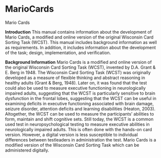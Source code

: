 # MarioCards
Mario Cards

<b>Introduction</b> 
	This manual contains information about the development of Mario Cards, a modified and online version of the original Wisconsin Card Sorting Task (WCST). This manual includes background information as well as requirements. In addition, it includes information about the development of the task; design, implementation, and verification. 

<b>Background Information</b> 
	Mario Cards is a modified and online version of the original Wisconsin Card Sorting Task (WCST), invented by D.A. Grant & E. Berg in 1948. The Wisconsin Card Sorting Task (WCST) was originally developed as a measure of flexible thinking and abstract reasoning in healthy adults (Grant & Berg, 1948). Later on, it was found that the test could also be used to measure executive functioning in neurologically impaired adults, suggesting that the WCST is particularly sensitive to brain dysfunction in the frontal lobes, suggesting that the WCST can be useful in examining deficits in executive functioning associated with brain damage, seizure disorder, attention deficits and learning disabilities (Heaton, 2003). Altogether, the WCST can be used to measure the participants’ abilities to form, maintain and shift cognitive sets. 
	Still today, the WCST is a common used test in neuropsychological testing to measure executive abilities in neurologically impaired adults. This is often done with the hands-on card version. However, a digital version is less susceptible to individual differences between testleaders in administration the test. Mario Cards is a modified version of the Wisconsin Card Sorting Task which can be administered digitally. 
